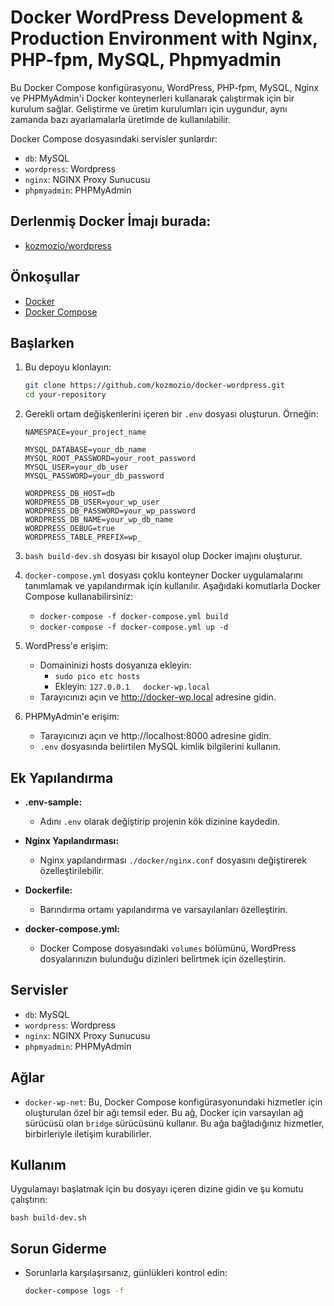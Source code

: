 # Docker WordPress Development & Production Environment with Nginx, PHP-fpm, MySQL, Phpmyadmin

Bu Docker Compose konfigürasyonu, WordPress, PHP-fpm, MySQL, Nginx ve PHPMyAdmin'i Docker konteynerleri kullanarak çalıştırmak için bir kurulum sağlar. Geliştirme ve üretim kurulumları için uygundur, aynı zamanda bazı ayarlamalarla üretimde de kullanılabilir.

Docker Compose dosyasındaki servisler şunlardır:

- `db`: MySQL
- `wordpress`: Wordpress
- `nginx`: NGINX Proxy Sunucusu
- `phpmyadmin`: PHPMyAdmin

## Derlenmiş Docker İmajı burada: 

- [kozmozio/wordpress](https://hub.docker.com/repository/docker/kozmozio/wordpress/general)



## Önkoşullar
- [Docker](https://docs.docker.com/get-docker/)
- [Docker Compose](https://docs.docker.com/compose/install/)

## Başlarken

1. Bu depoyu klonlayın:

    ```bash
    git clone https://github.com/kozmozio/docker-wordpress.git
    cd your-repository
    ```

2. Gerekli ortam değişkenlerini içeren bir `.env` dosyası oluşturun. Örneğin:

    ```
    NAMESPACE=your_project_name

    MYSQL_DATABASE=your_db_name
    MYSQL_ROOT_PASSWORD=your_root_password
    MYSQL_USER=your_db_user
    MYSQL_PASSWORD=your_db_password

    WORDPRESS_DB_HOST=db
    WORDPRESS_DB_USER=your_wp_user
    WORDPRESS_DB_PASSWORD=your_wp_password
    WORDPRESS_DB_NAME=your_wp_db_name
    WORDPRESS_DEBUG=true
    WORDPRESS_TABLE_PREFIX=wp_
    ```

3. `bash build-dev.sh` dosyası bir kısayol olup Docker imajını oluşturur.

4. `docker-compose.yml` dosyası çoklu konteyner Docker uygulamalarını tanımlamak ve yapılandırmak için kullanılır. Aşağıdaki komutlarla Docker Compose kullanabilirsiniz:

     -  `docker-compose -f docker-compose.yml build`
     -  `docker-compose -f docker-compose.yml up -d`

5. WordPress'e erişim:

    - Domaininizi hosts dosyanıza ekleyin:
      - `sudo pico etc hosts`
      - Ekleyin: `127.0.0.1   docker-wp.local`
    - Tarayıcınızı açın ve http://docker-wp.local adresine gidin.

6. PHPMyAdmin'e erişim:

    - Tarayıcınızı açın ve http://localhost:8000 adresine gidin.
    - `.env` dosyasında belirtilen MySQL kimlik bilgilerini kullanın.

## Ek Yapılandırma

- **.env-sample:**
  - Adını `.env` olarak değiştirip projenin kök dizinine kaydedin.

- **Nginx Yapılandırması:**
  - Nginx yapılandırması `./docker/nginx.conf` dosyasını değiştirerek özelleştirilebilir.

- **Dockerfile:**
  - Barındırma ortamı yapılandırma ve varsayılanları özelleştirin.

- **docker-compose.yml:**
  - Docker Compose dosyasındaki `volumes` bölümünü, WordPress dosyalarınızın bulunduğu dizinleri belirtmek için özelleştirin.

## Servisler
- `db`: MySQL 
- `wordpress`: Wordpress
- `nginx`: NGINX Proxy Sunucusu
- `phpmyadmin`: PHPMyAdmin

## Ağlar
- `docker-wp-net`: Bu, Docker Compose konfigürasyonundaki hizmetler için oluşturulan özel bir ağı temsil eder. Bu ağ, Docker için varsayılan ağ sürücüsü olan `bridge` sürücüsünü kullanır. Bu ağa bağladığınız hizmetler, birbirleriyle iletişim kurabilirler.

## Kullanım

Uygulamayı başlatmak için bu dosyayı içeren dizine gidin ve şu komutu çalıştırın:

`bash build-dev.sh`

## Sorun Giderme

- Sorunlarla karşılaşırsanız, günlükleri kontrol edin:

  ```bash
  docker-compose logs -f
